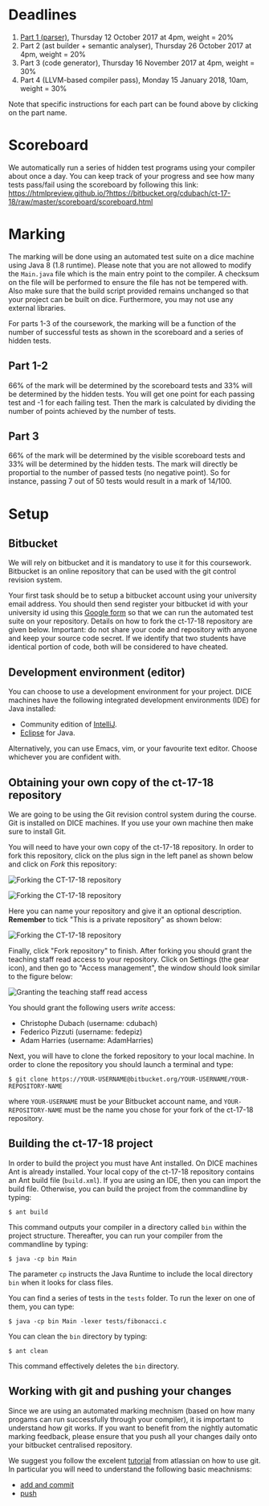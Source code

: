 # Deadlines #

1. [Part 1 (parser)](desc/part1/), Thursday 12 October 2017  at 4pm, weight = 20%
2. Part 2 (ast builder + semantic analyser), Thursday 26 October 2017  at 4pm, weight = 20%
3. Part 3 (code generator), Thursday 16 November 2017 at 4pm, weight = 30%
4. Part 4 (LLVM-based compiler pass), Monday 15 January 2018, 10am, weight = 30%

Note that specific instructions for each part can be found above by clicking on the part name.

# Scoreboard #

We automatically run a series of hidden test programs using your compiler about once a day.
You can keep track of your progress and see how many tests pass/fail using the scoreboard by following this link:
https://htmlpreview.github.io/?https://bitbucket.org/cdubach/ct-17-18/raw/master/scoreboard/scoreboard.html

# Marking #

The marking will be done using an automated test suite on a dice machine using Java 8 (1.8 runtime).
Please note that you are not allowed to modify the `Main.java` file which is the main entry point to the compiler.
A checksum on the file will be performed to ensure the file has not be tempered with.
Also make sure that the build script provided remains unchanged so that your project can be built on dice.
Furthermore, you may not use any external libraries.

For parts 1-3 of the coursework, the marking will be a function of the number of successful tests as shown in the scoreboard and a series of hidden tests.

## Part 1-2
66% of the mark will be determined by the scoreboard tests and 33% will be determined by the hidden tests.
You will get one point for each passing test and -1 for each failing test.
Then the mark is calculated by dividing the number of points achieved by the number of tests.

## Part 3
66% of the mark will be determined by the visible scoreboard tests and 33% will be determined by the hidden tests.
The mark will directly be proportial to the number of passed tests (no negative point).
So for instance, passing 7 out of 50 tests would result in a mark of 14/100.


# Setup #

## Bitbucket ##
We will rely on bitbucket and it is mandatory to use it for this coursework.
Bitbucket is an online repository that can be used with the git control revision system.

Your first task should be to setup a bitbucket account using your university email address.
You should then send register your bitbucket id with your university id using this [Google form](https://docs.google.com/forms/d/1z2EthflazoU2bvfnJlrCWB_-AqB4ZxIgsJW-8SWiXyM) so that we can run the automated test suite on your repository.
Details on how to fork the ct-17-18 repository are given below.
Important: do not share your code and repository with anyone and keep your source code secret.
If we identify that two students have identical portion of code, both will be considered to have cheated.

## Development environment (editor)
You can choose to use a development environment for your project. DICE machines have the following integrated development environments (IDE) for Java installed:

* Community edition of [IntelliJ](https://www.jetbrains.com/idea/).
* [Eclipse](https://www.eclipse.org/downloads/packages/eclipse-ide-java-developers/marsr) for Java.

Alternatively, you can use Emacs, vim, or your favourite text editor. Choose whichever you are confident with.

## Obtaining your own copy of the ct-17-18 repository 
We are going to be using the Git revision control system during the course. Git is installed on DICE machines. If you use your own machine then make sure to install Git.

You will need to have your own copy of the ct-17-18 repository. In order to fork this repository, click on the plus sign in the left panel as shown below and click on *Fork* this repository:

![Forking the CT-17-18 repository](/figures/bb_menu.png "Forking this repository.")

![Forking the CT-17-18 repository](/figures/bb_fork.png "Forking this repository.")

Here you can name your repository and give it an optional description. **Remember** to tick "This is a private repository" as shown below:
 
![Forking the CT-17-18 repository](/figures/bb_fork_private.png "Forking this repository.")

Finally, click "Fork repository" to finish. After forking you should grant the teaching staff read access to your repository. Click on Settings (the gear icon), and then go to "Access management", the window should look similar to the figure below:

![Granting the teaching staff read access](/figures/repopermissions.png "Granting the teaching staff read access.")

You should grant the following users *write* access:

* Christophe Dubach (username: cdubach)
* Federico Pizzuti (username: fedepiz)
* Adam Harries (username: AdamHarries)

Next, you will have to clone the forked repository to your local machine. In order to clone the repository you should launch a terminal and type:
```
$ git clone https://YOUR-USERNAME@bitbucket.org/YOUR-USERNAME/YOUR-REPOSITORY-NAME
```
where `YOUR-USERNAME` must be *your* Bitbucket account name, and `YOUR-REPOSITORY-NAME` must be the name you chose for your fork of the ct-17-18 repository.


## Building the ct-17-18 project
In order to build the project you must have Ant installed. On DICE machines Ant is already installed.
Your local copy of the ct-17-18 repository contains an Ant build file (`build.xml`).
If you are using an IDE, then you can import the build file.
Otherwise, you can build the project from the commandline by typing:
```
$ ant build
```
This command outputs your compiler in a directory called `bin` within the project structure. Thereafter, you can run your compiler from the commandline by typing:
```
$ java -cp bin Main
```
The parameter `cp` instructs the Java Runtime to include the local directory `bin` when it looks for class files.

You can find a series of tests in the `tests` folder. To run the lexer on one of them, you can type:

```
$ java -cp bin Main -lexer tests/fibonacci.c
```


You can clean the `bin` directory by typing:
```
$ ant clean
```
This command effectively deletes the `bin` directory.

## Working with git and pushing your changes

Since we are using an automated marking mechnism (based on how many progams can run successfully through your compiler), it is important to understand how git works. If you want to benefit from the nightly automatic marking feedback, please ensure that you push all your changes daily onto your bitbucket centralised repository.

We suggest you follow the excelent [tutorial](https://www.atlassian.com/git/tutorials/what-is-version-control) from atlassian on how to use git. In particular you will need to understand the following basic meachnisms:

* [add and commit](https://www.atlassian.com/git/tutorials/saving-changes)
* [push](https://www.atlassian.com/git/tutorials/syncing/git-push)
